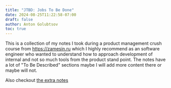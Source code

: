 ```yaml
---
title: "JTBD: Jobs To Be Done"
date: 2024-08-25T11:22:58-07:00
draft: false
author: Anton Golubtsov
toc: true
---
```


This is a collection of my notes I took during a product management crush course
from https://zamesin.ru which I highly recommend as an software engineer who
wanted to understand how to approach development of internal and not so much tools
from the product stand point. The notes have a lot of "To Be Described" sections maybe I will add more content there or maybe will not.

Also checkout [the extra notes](./extra/)
